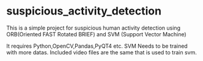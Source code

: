 # suspicious_activity_detection
This is a simple project for suspicious human activity detection using ORB(Oriented FAST Rotated BRIEF) and SVM (Support Vector Machine)

It requires Python,OpenCV,Pandas,PyQT4 etc.
SVM Needs to be trained with more datas.
Included video files are the same that is used to train svm.
